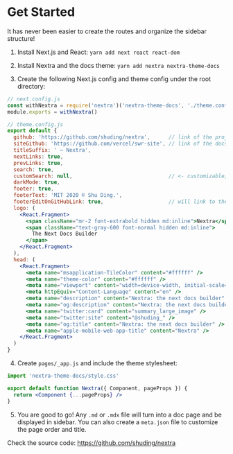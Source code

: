 # Get Started

It has never been easier to create the routes and organize the sidebar structure!

1. Install Next.js and React: `yarn add next react react-dom`

2. Install Nextra and the docs theme: `yarn add nextra nextra-theme-docs`

3. Create the following Next.js config and theme config under the root directory:

```jsx
// next.config.js
const withNextra = require('nextra')('nextra-theme-docs', './theme.config.js')
module.exports = withNextra()
```

```jsx
// theme.config.js
export default {
  github: 'https://github.com/shuding/nextra',      // link of the project repo
  siteGithub: 'https://github.com/vercel/swr-site', // link of the docs repo path
  titleSuffix: ' – Nextra',
  nextLinks: true,
  prevLinks: true,
  search: true,
  customSearch: null,                               // <- customizable, you can use algolia for example
  darkMode: true,
  footer: true,
  footerText: 'MIT 2020 © Shu Ding.',
  footerEditOnGitHubLink: true,                     // will link to the docs repo
  logo: (
    <React.Fragment>
      <span className="mr-2 font-extrabold hidden md:inline">Nextra</span>
      <span className="text-gray-600 font-normal hidden md:inline">
        The Next Docs Builder
      </span>
    </React.Fragment>
  ),
  head: (
    <React.Fragment>
      <meta name="msapplication-TileColor" content="#ffffff" />
      <meta name="theme-color" content="#ffffff" />
      <meta name="viewport" content="width=device-width, initial-scale=1.0" />
      <meta httpEquiv="Content-Language" content="en" />
      <meta name="description" content="Nextra: the next docs builder" />
      <meta name="og:description" content="Nextra: the next docs builder" />
      <meta name="twitter:card" content="summary_large_image" />
      <meta name="twitter:site" content="@shuding_" />
      <meta name="og:title" content="Nextra: the next docs builder" />
      <meta name="apple-mobile-web-app-title" content="Nextra" />
    </React.Fragment>
  )
}
```

4. Create `pages/_app.js` and include the theme stylesheet:

```jsx
import 'nextra-theme-docs/style.css'

export default function Nextra({ Component, pageProps }) {
  return <Component {...pageProps} />
}
```

5. You are good to go! Any `.md` or `.mdx` file will turn into a doc page and be displayed in sidebar. You can also create a `meta.json` file to customize the page order and title.

Check the source code: https://github.com/shuding/nextra
